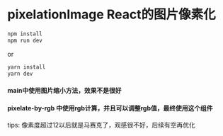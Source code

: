 # pixelationImage React的图片像素化
```sh
npm install
npm run dev
```
or   
```sh
yarn install
yarn dev
```

#### main中使用图片缩小方法，效果不是很好

#### pixelate-by-rgb 中使用rgb计算，并且可以调整rgb值，最终使用这个组件

tips: 像素度超过12以后就是马赛克了，观感很不好，后续有空再优化
